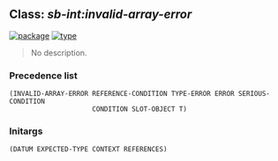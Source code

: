## Class: ***sb-int:invalid-array-error***
[![package](https://img.shields.io/badge/Package-SB--INT-5f9ea0.svg?style=social&colorA=999999)](../) [![type](https://img.shields.io/badge/Type-Class-5f9ea0.svg?style=social&colorA=999999)](../#class) 

> No description.

### Precedence list
```
(INVALID-ARRAY-ERROR REFERENCE-CONDITION TYPE-ERROR ERROR SERIOUS-CONDITION
                     CONDITION SLOT-OBJECT T)
```
### Initargs
```
(DATUM EXPECTED-TYPE CONTEXT REFERENCES)
```
